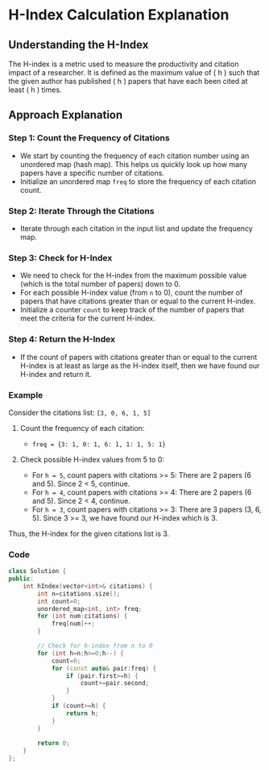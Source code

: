 # H-Index Calculation Explanation

## Understanding the H-Index
The H-index is a metric used to measure the productivity and citation impact of a researcher. It is defined as the maximum value of \( h \) such that the given author has published \( h \) papers that have each been cited at least \( h \) times.

## Approach Explanation

### Step 1: Count the Frequency of Citations
- We start by counting the frequency of each citation number using an unordered map (hash map). This helps us quickly look up how many papers have a specific number of citations.
- Initialize an unordered map `freq` to store the frequency of each citation count.

### Step 2: Iterate Through the Citations
- Iterate through each citation in the input list and update the frequency map.

### Step 3: Check for H-Index
- We need to check for the H-index from the maximum possible value (which is the total number of papers) down to 0.
- For each possible H-index value (from `n` to 0), count the number of papers that have citations greater than or equal to the current H-index.
- Initialize a counter `count` to keep track of the number of papers that meet the criteria for the current H-index.

### Step 4: Return the H-Index
- If the count of papers with citations greater than or equal to the current H-index is at least as large as the H-index itself, then we have found our H-index and return it.

### Example
Consider the citations list: `[3, 0, 6, 1, 5]`

1. Count the frequency of each citation:
   - `freq = {3: 1, 0: 1, 6: 1, 1: 1, 5: 1}`

2. Check possible H-index values from 5 to 0:
   - For `h = 5`, count papers with citations >= 5: There are 2 papers (6 and 5). Since 2 < 5, continue.
   - For `h = 4`, count papers with citations >= 4: There are 2 papers (6 and 5). Since 2 < 4, continue.
   - For `h = 3`, count papers with citations >= 3: There are 3 papers (3, 6, 5). Since 3 >= 3, we have found our H-index which is 3.

Thus, the H-index for the given citations list is 3.

### Code
```cpp
class Solution {
public:
    int hIndex(vector<int>& citations) {
        int n=citations.size();
        int count=0;
        unordered_map<int, int> freq;
        for (int num:citations) {
            freq[num]++;
        }

        // Check for h-index from n to 0
        for (int h=n;h>=0;h--) {
            count=0;
            for (const auto& pair:freq) {
                if (pair.first>=h) {
                    count+=pair.second;
                }
            }
            if (count>=h) {
                return h;
            }
        }
        
        return 0;
    }
};
```
